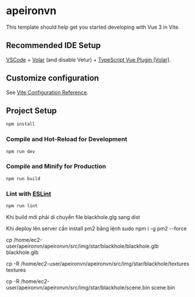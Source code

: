 # apeironvn

This template should help get you started developing with Vue 3 in Vite.

## Recommended IDE Setup

[VSCode](https://code.visualstudio.com/) + [Volar](https://marketplace.visualstudio.com/items?itemName=johnsoncodehk.volar) (and disable Vetur) + [TypeScript Vue Plugin (Volar)](https://marketplace.visualstudio.com/items?itemName=johnsoncodehk.vscode-typescript-vue-plugin).

## Customize configuration

See [Vite Configuration Reference](https://vitejs.dev/config/).

## Project Setup

```sh
npm install
```

### Compile and Hot-Reload for Development

```sh
npm run dev
```

### Compile and Minify for Production

```sh
npm run build
```

### Lint with [ESLint](https://eslint.org/)

```sh
npm run lint
```

Khi build mới phải di chuyển file blackhole.glg sang dist

Khi deploy lên server cần install pm2 bằng lệnh sudo npm i -g pm2 --force

cp /home/ec2-user/apeironvn/apeironvn/src/img/star/blackhole/blackhole.glb blackhole.glb

cp -R /home/ec2-user/apeironvn/apeironvn/src/img/star/blackhole/textures
textures

cp -R /home/ec2-user/apeironvn/apeironvn/src/img/star/blackhole/scene.bin scene.bin
